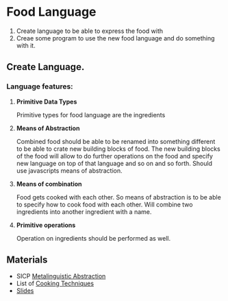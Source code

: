 # Food Language

1. Create language to be able to express the food with
2. Creae some program to use the new food language and do something with it.


## Create Language.


### Language features:

1. **Primitive Data Types**

   Primitive types for food language are the ingredients

2. **Means of Abstraction**

   Combined food should be able to be renamed into something different to be able to crate new building blocks of food. The new building blocks of the food will allow to do further operations on the food and specify new language on top of that language and so on and so forth.
   Should use javascripts means of abstraction.

3. **Means of combination**

   Food gets cooked with each other. So means of abstraction is to be able to specify how to cook food with each other.
   Will combine two ingredients into another ingredient with a name.

4. **Primitive operations**

   Operation on ingredients should be performed as well.

## Materials 

- SICP [Metalinguistic Abstraction](https://mitpress.mit.edu/sicp/full-text/sicp/book/node75.html)
- List of [Cooking Techniques](https://en.wikipedia.org/wiki/List_of_cooking_techniques)
- [Slides](https://sgevorg.github.io/slides/metalinguistic-abstractions/index.html#/)

